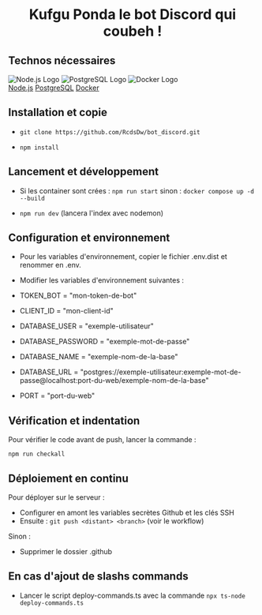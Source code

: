 <div align="center">

# Kufgu Ponda le bot Discord qui coubeh !

</div>

## Technos nécessaires

![Node.js Logo](https://www.vectorlogo.zone/logos/nodejs/nodejs-icon.svg) ![PostgreSQL Logo](https://www.vectorlogo.zone/logos/postgresql/postgresql-icon.svg) ![Docker Logo](https://www.vectorlogo.zone/logos/docker/docker-icon.svg)<br>[Node.js](https://nodejs.org/fr/download/package-manager) [PostgreSQL](https://www.postgresql.org/download/) [Docker](https://docs.docker.com/engine/install/)

## Installation et copie

- ```git clone https://github.com/RcdsDw/bot_discord.git```

- ```npm install```

## Lancement et développement

- Si les container sont crées : ```npm run start``` sinon : ```docker compose up -d --build```

- ```npm run dev``` (lancera l'index avec nodemon)

## Configuration et environnement

- Pour les variables d'environnement, copier le fichier .env.dist et renommer en .env.
- Modifier les variables d'environnement suivantes :

- TOKEN_BOT = "mon-token-de-bot"
- CLIENT_ID = "mon-client-id"

- DATABASE_USER = "exemple-utilisateur"
- DATABASE_PASSWORD = "exemple-mot-de-passe"
- DATABASE_NAME = "exemple-nom-de-la-base"
- DATABASE_URL = "postgres://exemple-utilisateur:exemple-mot-de-passe@localhost:port-du-web/exemple-nom-de-la-base"

- PORT = "port-du-web"

## Vérification et indentation

Pour vérifier le code avant de push, lancer la commande :

```npm run checkall```

## Déploiement en continu

Pour déployer sur le serveur :

- Configurer en amont les variables secrètes Github et les clés SSH
- Ensuite : ```git push <distant> <branch>``` (voir le workflow)

Sinon :

- Supprimer le dossier .github

## En cas d'ajout de slashs commands

- Lancer le script deploy-commands.ts avec la commande ```npx ts-node deploy-commands.ts```
